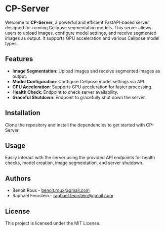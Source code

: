 # CP-Server

Welcome to **CP-Server**, a powerful and efficient FastAPI-based server designed for running Cellpose segmentation models. This server allows users to upload images, configure model settings, and receive segmented images as output. It supports GPU acceleration and various Cellpose model types.

## Features

- **Image Segmentation**: Upload images and receive segmented images as output.
- **Model Configuration**: Configure Cellpose model settings via API.
- **GPU Acceleration**: Supports GPU acceleration for faster processing.
- **Health Check**: Endpoint to check server availability.
- **Graceful Shutdown**: Endpoint to gracefully shut down the server.

## Installation

Clone the repository and install the dependencies to get started with CP-Server.

## Usage

Easily interact with the server using the provided API endpoints for health checks, model creation, image segmentation, and server shutdown.

## Authors

- Benoit Roux - [benoit.roux@gmail.com](mailto:benoit.roux@gmail.com)
- Raphael Feurstein - [raphael.feurstein@gmail.com](mailto:raphael.feurstein@gmail.com)

## License

This project is licensed under the MIT License.